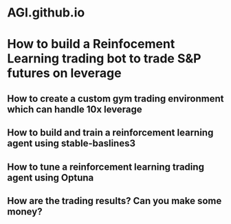 # AGI.github.io

# How to build a Reinfocement Learning trading bot to trade S&P futures on leverage
## How to create a custom gym trading environment which can handle 10x leverage
## How to build and train a reinforcement learning agent using stable-baslines3
## How to tune a reinforcement learning trading agent using Optuna
## How are the trading results?  Can you make some money?
